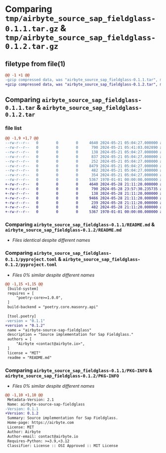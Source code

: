 # Comparing `tmp/airbyte_source_sap_fieldglass-0.1.1.tar.gz` & `tmp/airbyte_source_sap_fieldglass-0.1.2.tar.gz`

## filetype from file(1)

```diff
@@ -1 +1 @@
-gzip compressed data, was "airbyte_source_sap_fieldglass-0.1.1.tar", max compression
+gzip compressed data, was "airbyte_source_sap_fieldglass-0.1.2.tar", max compression
```

## Comparing `airbyte_source_sap_fieldglass-0.1.1.tar` & `airbyte_source_sap_fieldglass-0.1.2.tar`

### file list

```diff
@@ -1,9 +1,7 @@
--rw-r--r--   0        0        0     4640 2024-05-21 05:04:27.000000 airbyte_source_sap_fieldglass-0.1.1/README.md
--rw-r--r--   0        0        0      790 2024-05-21 05:41:03.082890 airbyte_source_sap_fieldglass-0.1.1/pyproject.toml
--rw-r--r--   0        0        0      138 2024-05-21 05:04:27.000000 airbyte_source_sap_fieldglass-0.1.1/source_sap_fieldglass/__init__.py
--rw-r--r--   0        0        0      837 2024-05-21 05:04:27.000000 airbyte_source_sap_fieldglass-0.1.1/source_sap_fieldglass/manifest.yaml
--rw-r--r--   0        0        0      252 2024-05-21 05:04:27.000000 airbyte_source_sap_fieldglass-0.1.1/source_sap_fieldglass/run.py
--rw-r--r--   0        0        0     8479 2024-05-21 05:04:27.000000 airbyte_source_sap_fieldglass-0.1.1/source_sap_fieldglass/schemas/data.json
--rw-r--r--   0        0        0      482 2024-05-21 05:04:27.000000 airbyte_source_sap_fieldglass-0.1.1/source_sap_fieldglass/source.py
--rw-r--r--   0        0        0      354 2024-05-21 05:04:27.000000 airbyte_source_sap_fieldglass-0.1.1/source_sap_fieldglass/spec.yaml
--rw-r--r--   0        0        0     5367 1970-01-01 00:00:00.000000 airbyte_source_sap_fieldglass-0.1.1/PKG-INFO
+-rw-r--r--   0        0        0     4640 2024-05-28 21:11:20.000000 airbyte_source_sap_fieldglass-0.1.2/README.md
+-rw-r--r--   0        0        0      790 2024-05-28 23:57:30.235735 airbyte_source_sap_fieldglass-0.1.2/pyproject.toml
+-rw-r--r--   0        0        0      138 2024-05-28 21:11:20.000000 airbyte_source_sap_fieldglass-0.1.2/source_sap_fieldglass/__init__.py
+-rw-r--r--   0        0        0     9466 2024-05-28 21:11:20.000000 airbyte_source_sap_fieldglass-0.1.2/source_sap_fieldglass/manifest.yaml
+-rw-r--r--   0        0        0      239 2024-05-28 21:11:20.000000 airbyte_source_sap_fieldglass-0.1.2/source_sap_fieldglass/run.py
+-rw-r--r--   0        0        0      482 2024-05-28 21:11:20.000000 airbyte_source_sap_fieldglass-0.1.2/source_sap_fieldglass/source.py
+-rw-r--r--   0        0        0     5367 1970-01-01 00:00:00.000000 airbyte_source_sap_fieldglass-0.1.2/PKG-INFO
```

### Comparing `airbyte_source_sap_fieldglass-0.1.1/README.md` & `airbyte_source_sap_fieldglass-0.1.2/README.md`

 * *Files identical despite different names*

### Comparing `airbyte_source_sap_fieldglass-0.1.1/pyproject.toml` & `airbyte_source_sap_fieldglass-0.1.2/pyproject.toml`

 * *Files 0% similar despite different names*

```diff
@@ -1,15 +1,15 @@
 [build-system]
 requires = [
     "poetry-core>=1.0.0",
 ]
 build-backend = "poetry.core.masonry.api"
 
 [tool.poetry]
-version = "0.1.1"
+version = "0.1.2"
 name = "airbyte-source-sap-fieldglass"
 description = "Source implementation for Sap Fieldglass."
 authors = [
     "Airbyte <contact@airbyte.io>",
 ]
 license = "MIT"
 readme = "README.md"
```

### Comparing `airbyte_source_sap_fieldglass-0.1.1/PKG-INFO` & `airbyte_source_sap_fieldglass-0.1.2/PKG-INFO`

 * *Files 0% similar despite different names*

```diff
@@ -1,10 +1,10 @@
 Metadata-Version: 2.1
 Name: airbyte-source-sap-fieldglass
-Version: 0.1.1
+Version: 0.1.2
 Summary: Source implementation for Sap Fieldglass.
 Home-page: https://airbyte.com
 License: MIT
 Author: Airbyte
 Author-email: contact@airbyte.io
 Requires-Python: >=3.9,<3.12
 Classifier: License :: OSI Approved :: MIT License
```

